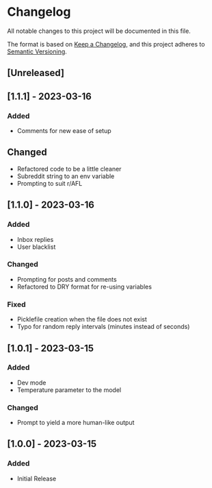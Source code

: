 # Changelog

All notable changes to this project will be documented in this file.

The format is based on [Keep a Changelog](https://keepachangelog.com/en/1.0.0/),
and this project adheres to [Semantic Versioning](https://semver.org/spec/v2.0.0.html).

## [Unreleased]

## [1.1.1] - 2023-03-16
### Added
- Comments for new ease of setup
## Changed
- Refactored code to be a little cleaner
- Subreddit string to an env variable
- Prompting to suit r/AFL
## [1.1.0] - 2023-03-16
### Added
- Inbox replies
- User blacklist
### Changed
- Prompting for posts and comments
- Refactored to DRY format for re-using variables
### Fixed
- Picklefile creation when the file does not exist
- Typo for random reply intervals (minutes instead of seconds)
## [1.0.1] - 2023-03-15
### Added
- Dev mode
- Temperature parameter to the model
### Changed
- Prompt to yield a more human-like output

## [1.0.0] - 2023-03-15
### Added
- Initial Release